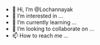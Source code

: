 - 👋 Hi, I’m @Lochannayak
- 👀 I’m interested in ...
- 🌱 I’m currently learning ...
- 💞️ I’m looking to collaborate on ...
- 📫 How to reach me ...

<!---
Lochannayak/Lochannayak is a ✨ special ✨ repository because its `README.md` (this file) appears on your GitHub profile.
You can click the Preview link to take a look at your changes.
--->

